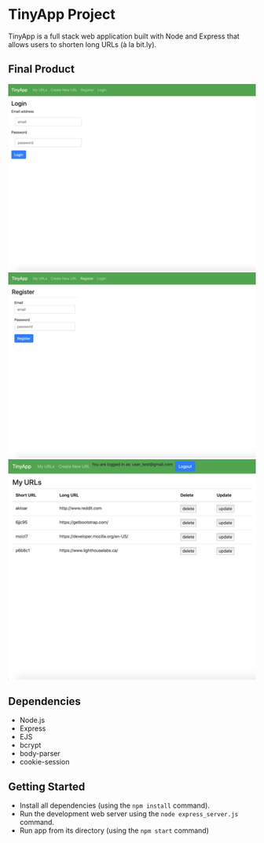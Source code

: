 # TinyApp Project

TinyApp is a full stack web application built with Node and Express that allows users to shorten long URLs (à la bit.ly).

## Final Product

![Login page Scrrenshot](https://github.com/USBrido/tinyapp/blob/master/docs/Login-page.png)
![Register page Screenshot](https://github.com/USBrido/tinyapp/blob/master/docs/register-page.png)
![Main URL page Screenshot](https://github.com/USBrido/tinyapp/blob/master/docs/main-url-page.png)

## Dependencies

- Node.js
- Express
- EJS
- bcrypt
- body-parser
- cookie-session

## Getting Started

- Install all dependencies (using the `npm install` command).
- Run the development web server using the `node express_server.js` command.
- Run app from its directory (using the `npm start` command)